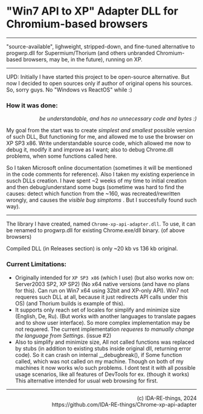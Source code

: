 # "Win7 API to XP" Adapter DLL for Chromium-based browsers

<hr>

"source-available", lighweight, stripped-down, and fine-tuned alternative to progwrp.dll for Supermium/Thorium (and others unbranded Chromium-based browsers, may be, in the future), running on XP.

<hr>
UPD: Initially I have started this project to be open-source alternative.
But now I decided to open sources only if author of original opens his sources. So, sorry guys. No "Windows vs ReactOS" while :)


### How it was done:
_<p align=right>be understandable, and has no unnecessary code and bytes :)</p>_

My goal from the start was to create _simplest and smallest_ possible version of such DLL, But functioning for me, and allowed me to use the browser on XP SP3 x86.
Write understandable source code, which allowed me now to debug it, modify it and improve as I want; also to debug Chrome.dll problems, when some functions called here.

So I taken Microsoft online documentation (sometimes it will be mentioned in the code comments for reference).
Also I taken my existing experience in susch DLLs creation.
I have spent ~2 weeks of my time to initial creation and then debug/understand some bugs (sometime was hard to find the causes: detect which function from the ~160, was recreated/rewritten wrongly, and causes the _visible bug simptoms_ . But I succesfully found such way).

<hr>

The library I have created, named `Chrome-xp-api-adapter.dll`. To use, it can be renamed to progwrp.dll for existing Chrome.exe/dll binary. (of above browsers)

Сompiled DLL (in Releases section) is only ~20 kb vs 136 kb original.

### Current Limitations:
- Originally intended for `XP SP3 x86` (which I use) (but also works now on: Server2003 SP2, XP SP2) (No x64 native versions (and have no plans for this). Can run on Win7 x64 using 32bit and XP-only API). Win7 not requeres such DLL at all, because it just redirects API calls under this OS) (and Thorium builds is example of this).
- It supports only reach set of locales for simplify and minimize size (English, De, Ru). (But works with another languages to translate pagaes and to show user interface). So more complex implementation may be not requered.
The current implementation _requeres to manually change the language from Settings_. (issue #2)
- Also to simplify and minimize size, All not called functions was replaced by stubs (in addition to existing stubs inside original dll, returning error code). So it can crash on internal __debugbreak(), if Some function called, which was not called on my machine. Though on both of my machines it now works w/o such problems. I dont test it with all possible usage scenarios, like all features of DevTools for ex. (though it works) This alternative intended for usual web browsing for first.

<hr>
<p align=right>(c) IDA-RE-things, 2024<br>
https://github.com/IDA-RE-things/Chrome-xp-api-adapter
</p>


